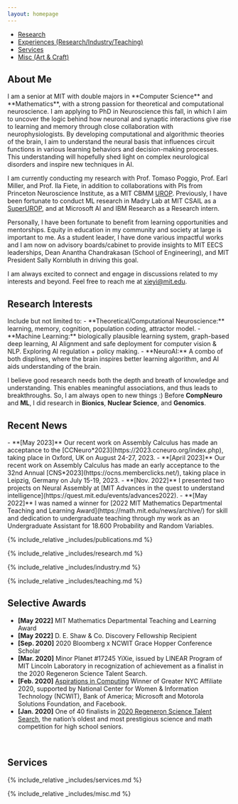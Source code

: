 ```yaml
---
layout: homepage
---
```

<nav class="sticky-nav">
  <ul>
    <li><a href="#research">Research</a></li>
    <li><a href="#research_exp">Experiences (Research/Industry/Teaching)</a></li>
    <li><a href="#service">Services</a></li>
    <li><a href="#misc">Misc (Art & Craft)</a></li>
  </ul>
</nav>

<h2 id="about">About Me</h2>
I am a senior at MIT with double majors in **Computer Science** and **Mathematics**, with a strong passion for theoretical and computational neuroscience. I am applying to PhD in Neuroscience this fall, in which I aim to uncover the logic behind how neuronal and synaptic interactions give rise to learning and memory through close collaboration with neurophysiologists. By developing computational and algorithmic theories of the brain, I aim to understand the neural basis that influences circuit functions in various learning behaviors and decision-making processes. This understanding will hopefully shed light on complex neurological disorders and inspire new techniques in AI. 

I am currently conducting my research with Prof. Tomaso Poggio, Prof. Earl Miller, and Prof. Ila Fiete, in addition to collaborations with PIs from Princeton Neuroscience Institute, as a MIT CBMM [UROP](https://cbmm.mit.edu/about/people/xie). Previously, I have been fortunate to conduct ML research in Madry Lab at MIT CSAIL as a [SuperUROP](https://superurop.mit.edu/scholars/eva-yi-xie/), and at Microsoft AI and IBM Research as a Research intern.

Personally, I have been fortunate to benefit from learning opportunities and mentorships. Equity in education in my community and society at large is important to me. As a student leader, I have done various impactful works and I am now on advisory boards/cabinet to provide insights to MIT EECS leaderships, Dean Anantha Chandrakasan (School of Engineering), and MIT President Sally Kornbluth in driving this goal.

I am always excited to connect and engage in discussions related to my interests and beyond. Feel free to reach me at [xieyi@mit.edu](mailto:xieyi@mit.edu). 

<h2 id="research">Research Interests</h2>
Include but not limited to:
- **Theoretical/Computational Neuroscience:** learning, memory, cognition, population coding, attractor model.
- **Machine Learning:** biologically plausible learning system, graph-based deep learning, AI Alignment and safe deployment for computer vision & NLP. Exploring AI regulation + policy making.
- **NeuroAI:** A combo of both displines, where the brain inspires better learning algorithm, and AI aids understanding of the brain.

I believe good research needs both the depth and breath of knowledge and understanding. This enables meaningful associations, and thus leads to breakthroughs. So, I am always open to new things :) Before **CompNeuro** and **ML**, I did research in **Bionics**, **Nuclear Science**, and **Genomics**.

<h2 id="news">Recent News</h2>
- **[May 2023]** Our recent work on Assembly Calculus has made an acceptance to the [CCNeuro*2023](https://2023.ccneuro.org/index.php), taking place in Oxford, UK on August 24-27, 2023. 
- **[April 2023]** Our recent work on Assembly Calculus has made an early acceptance to the 32nd Annual [CNS*2023](https://ocns.memberclicks.net/), taking place in Leipzig, Germany on July 15-19, 2023. 
- **[Nov. 2022]** I presented two projects on Neural Assembly at [MIT Advances in the quest to understand intelligence](https://quest.mit.edu/events/advances2022).
- **[May 2022]** I was named a winner for [2022 MIT Mathematics Departmental Teaching and Learning Award](https://math.mit.edu/news/archive/) for skill and
  dedication to undergraduate teaching through my work as an Undergraduate Assistant for 18.600 Probability and Random Variables.

{% include_relative _includes/publications.md %}

{% include_relative _includes/research.md %}

{% include_relative _includes/industry.md %}

{% include_relative _includes/teaching.md %}

<h2 id="awards">Selective Awards</h2>

- **[May 2022]** MIT Mathematics Departmental Teaching and Learning Award
- **[May 2022]** D. E. Shaw & Co. Discovery Fellowship Recipient
- **[Sep. 2020]** 2020 Bloomberg x NCWIT Grace Hopper Conference Scholar
- **[Mar. 2020]** Minor Planet #17245 YiXie, issued by LINEAR Program of MIT Lincoln Laboratory in recognization of achievement as a finalist in the 2020 Regeneron Science Talent Search.
- **[Feb. 2020]** [Aspirations in Computing](https://www.aspirations.org/) Winner of Greater NYC Affiliate 2020, supported by National Center for Women & Information Technology (NCWIT), Bank of America; Microsoft and Motorola Solutions Foundation, and Facebook.
- **[Jan. 2020]** One of 40 finalists in [2020 Regeneron Science Talent Search](https://www.societyforscience.org/regeneron-sts/2020-finalists/), the nation’s oldest and most prestigious science and math competition for high school seniors.

<br/>
<h2 id="service">Services</h2>
{% include_relative _includes/services.md %}

{% include_relative _includes/misc.md %}